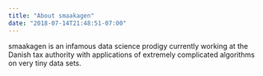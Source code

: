 ```yaml
---
title: "About smaakagen"
date: "2018-07-14T21:48:51-07:00"
---
```


smaakagen is an infamous data science prodigy currently working at the 
Danish tax authority with applications of extremely complicated algorithms on
very tiny data sets. 